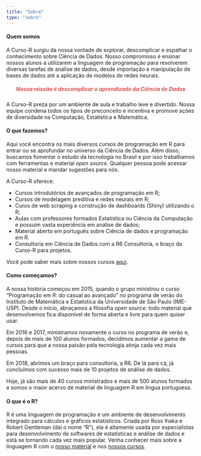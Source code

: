 ```yaml
---
title: "Sobre"
type: "sobre"
---
```


#### Quem somos

A Curso-R surgiu da nossa vontade de explorar, descomplicar e espalhar o conhecimento sobre Ciência de Dados. Nosso compromisso é ensinar nossos alunos a utilizarem a linguagem de programação para resolverem diversas tarefas de análise de dados, desde  importação e manipulação de bases de dados até a aplicação de modelos de redes neurais.

<center>
<h5 style = "color: #da4d4d">Nossa missão é descomplicar o aprendizado da Ciência de Dados</h3>
</center>

A Curso-R preza por um ambiente de aula e trabalho leve e divertido. Nossa equipe condena todos os tipos de preconceito e incentiva e promove ações de diversidade na Computação, Estatística e Matemática.

#### O que fazemos?

Aqui você encontra os mais diversos cursos de programação em R para entrar ou se aprofundar no universo da Ciência de Dados. Além disso, buscamos fomentar o estudo da tecnologia no Brasil e por isso trabalhamos com ferramentas e material *open source*. Qualquer pessoa pode acessar nosso material e mandar sugestões para nós.

A Curso-R oferece:

- Cursos introdutórios de avançados de programação em R;
- Cursos de modelagem preditiva e redes neurais em R;
- Curos de web scraping e construção de dashboards (Shiny) utilizando o R;
- Aulas com professores formados Estatística ou Ciência da Computação e possuim vasta experiência em análise de dados;
- Material aberto em português sobre Ciência de dados e programação em R.
- Consultoria em Ciência de Dados com a R6 Consultoria, o braço da Curso-R para projetos.

Você pode saber mais sobre nossos cursos [aqui](/cursos).

#### Como começamos?

A nossa história começou em 2015, quando o grupo ministrou o curso “Programação em R: do casual ao avançado” no programa de verão do Instituto de Matemática e Estatística da Universidade de São Paulo (IME-USP). Desde o início, abraçamos a filosofia *open source*: todo material que desenvolvemos fica disponível de forma aberta e livre para quem quiser usar.

Em 2016 e 2017, ministramos novamente o curso no programa de verão e, depois de mais de 100 alunos formados, decidimos aumentar a gama de cursos para que a nossa paixão pela tecnologia atinja cada vez mais pessoas.

Em 2018, abrimos um braço para consultoria, a R6. De lá para cá, já concluímos com sucesso mais de 10 projetos de análise de dados.

Hoje, já são mais de 40 cursos ministrados e mais de 500 alunos formados e somos o maior acervo de material de linguagem R em língua portuguesa.

#### O que é o R?

R é uma linguagem de programação e um ambiente de desenvolvimento integrado para cálculos e gráficos estatísticos. Criada por Ross Ihaka e Robert Gentleman (daí o nome “R”), ela é altamente usada por especialistas para desenvolvimento de softwares de estatísticas e análise de dados e está se tornando cada vez mais popular. Venha conhecer mais sobre a linguagem R com o [nosso material](/material) e nos [nossos cursos](/cursos).
